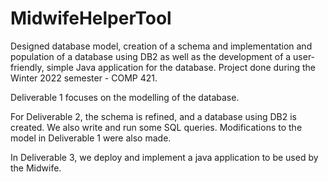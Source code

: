 # MidwifeHelperTool
Designed database model, creation of a schema and implementation and population of a database using DB2 as well as the development of a user-friendly, simple Java application for the database. Project done during the Winter 2022 semester - COMP 421.

Deliverable 1 focuses on the modelling of the database.

For Deliverable 2, the schema is refined, and a database using DB2 is created. We also  write and run some SQL queries. Modifications to the model in Deliverable 1 were also made.

In Deliverable 3, we deploy and implement a java application to be used by the Midwife.
